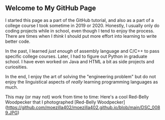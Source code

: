 ## Welcome to My GitHub Page

I started this page as a part of the GitHub tutorial, and also as a part of a college course I took sometime in 2019 or 2020. Honestly, I usually only do coding projects while in school, even though I tend to enjoy the process. There are times when I _think_ I should put more effort into learning to write better code.

In the past, I learned _just enough_ of assembly language and C/C++ to pass specific college courses. Later, I had to figure out Python in graduate school.  I have even worked on Java and HTML a bit as side projects and curiosities. 

In the end, I enjoy the art of solving the "engineering problem" but do not enjoy the linguistical aspects of _really_ learning programming languages as much. 

This may (or may not) work from time to time:
Here's a cool Red-Belly Woodpecker that I photographed [Red-Belly Woodpecker] (https://github.com/moezilla402/moezilla402.github.io/blob/main/DSC_0089.JPG)


<!-- You can use the [editor on GitHub](https://github.com/moezilla402/moezilla402.github.io/edit/main/README.md) to maintain and preview the content for your website in Markdown files.  

Whenever you commit to this repository, GitHub Pages will run [Jekyll](https://jekyllrb.com/) to rebuild the pages in your site, from the content in your Markdown files.

### Markdown

Markdown is a lightweight and easy-to-use syntax for styling your writing. It includes conventions for

```markdown
Syntax highlighted code block

# Header 1
## Header 2
### Header 3

[Red-Belly Woodpecker](https://github.com/moezilla402/moezilla402.github.io/blob/main/DSC_0089.JPG)

- Bulleted
- List

1. Numbered
2. List

**Bold** and _Italic_ and `Code` text

[Link](url) and ![Image](src)
```

For more details see [GitHub Flavored Markdown](https://guides.github.com/features/mastering-markdown/).

### Jekyll Themes

Your Pages site will use the layout and styles from the Jekyll theme you have selected in your [repository settings](https://github.com/moezilla402/moezilla402.github.io/settings). The name of this theme is saved in the Jekyll `_config.yml` configuration file.

### Support or Contact

Having trouble with Pages? Check out our [documentation](https://docs.github.com/categories/github-pages-basics/) or [contact support](https://support.github.com/contact) and we’ll help you sort it out.
-->
